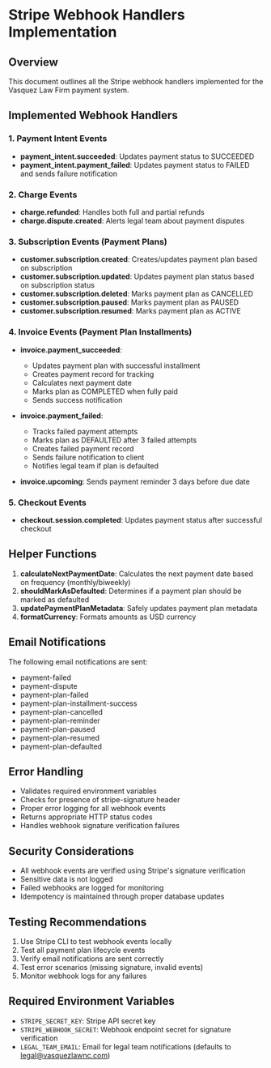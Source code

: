 # Stripe Webhook Handlers Implementation

## Overview

This document outlines all the Stripe webhook handlers implemented for the Vasquez Law Firm payment system.

## Implemented Webhook Handlers

### 1. Payment Intent Events

- **payment_intent.succeeded**: Updates payment status to SUCCEEDED
- **payment_intent.payment_failed**: Updates payment status to FAILED and sends failure notification

### 2. Charge Events

- **charge.refunded**: Handles both full and partial refunds
- **charge.dispute.created**: Alerts legal team about payment disputes

### 3. Subscription Events (Payment Plans)

- **customer.subscription.created**: Creates/updates payment plan based on subscription
- **customer.subscription.updated**: Updates payment plan status based on subscription status
- **customer.subscription.deleted**: Marks payment plan as CANCELLED
- **customer.subscription.paused**: Marks payment plan as PAUSED
- **customer.subscription.resumed**: Marks payment plan as ACTIVE

### 4. Invoice Events (Payment Plan Installments)

- **invoice.payment_succeeded**:

  - Updates payment plan with successful installment
  - Creates payment record for tracking
  - Calculates next payment date
  - Marks plan as COMPLETED when fully paid
  - Sends success notification

- **invoice.payment_failed**:

  - Tracks failed payment attempts
  - Marks plan as DEFAULTED after 3 failed attempts
  - Creates failed payment record
  - Sends failure notification to client
  - Notifies legal team if plan is defaulted

- **invoice.upcoming**: Sends payment reminder 3 days before due date

### 5. Checkout Events

- **checkout.session.completed**: Updates payment status after successful checkout

## Helper Functions

1. **calculateNextPaymentDate**: Calculates the next payment date based on frequency (monthly/biweekly)
2. **shouldMarkAsDefaulted**: Determines if a payment plan should be marked as defaulted
3. **updatePaymentPlanMetadata**: Safely updates payment plan metadata
4. **formatCurrency**: Formats amounts as USD currency

## Email Notifications

The following email notifications are sent:

- payment-failed
- payment-dispute
- payment-plan-failed
- payment-plan-installment-success
- payment-plan-cancelled
- payment-plan-reminder
- payment-plan-paused
- payment-plan-resumed
- payment-plan-defaulted

## Error Handling

- Validates required environment variables
- Checks for presence of stripe-signature header
- Proper error logging for all webhook events
- Returns appropriate HTTP status codes
- Handles webhook signature verification failures

## Security Considerations

- All webhook events are verified using Stripe's signature verification
- Sensitive data is not logged
- Failed webhooks are logged for monitoring
- Idempotency is maintained through proper database updates

## Testing Recommendations

1. Use Stripe CLI to test webhook events locally
2. Test all payment plan lifecycle events
3. Verify email notifications are sent correctly
4. Test error scenarios (missing signature, invalid events)
5. Monitor webhook logs for any failures

## Required Environment Variables

- `STRIPE_SECRET_KEY`: Stripe API secret key
- `STRIPE_WEBHOOK_SECRET`: Webhook endpoint secret for signature verification
- `LEGAL_TEAM_EMAIL`: Email for legal team notifications (defaults to legal@vasquezlawnc.com)
